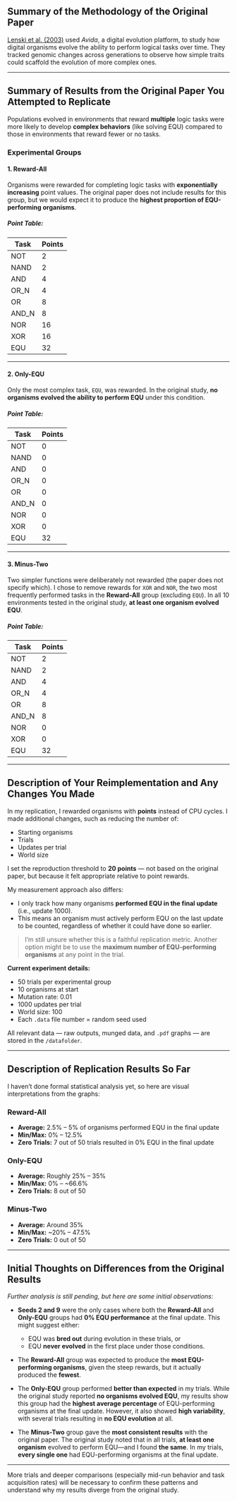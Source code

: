 ## Summary of the Methodology of the Original Paper

[Lenski et al. (2003)](https://adamilab.msu.edu/wp-content/uploads/Reprints/2003/Lenskietal2003.pdf) used *Avida*, a digital evolution platform, to study how digital organisms evolve the ability to perform logical tasks over time. They tracked genomic changes across generations to observe how simple traits could scaffold the evolution of more complex ones.

---

## Summary of Results from the Original Paper You Attempted to Replicate

Populations evolved in environments that reward **multiple** logic tasks were more likely to develop **complex behaviors** (like solving EQU) compared to those in environments that reward fewer or no tasks.

### Experimental Groups

#### 1. Reward-All
Organisms were rewarded for completing logic tasks with **exponentially increasing** point values. The original paper does not include results for this group, but we would expect it to produce the **highest proportion of EQU-performing organisms**.

##### Point Table:
| Task   | Points |
|--------|--------|
| NOT    | 2      |
| NAND   | 2      |
| AND    | 4      |
| OR_N   | 4      |
| OR     | 8      |
| AND_N  | 8      |
| NOR    | 16     |
| XOR    | 16     |
| EQU    | 32     |

---

#### 2. Only-EQU
Only the most complex task, `EQU`, was rewarded. In the original study, **no organisms evolved the ability to perform EQU** under this condition.

##### Point Table:
| Task   | Points |
|--------|--------|
| NOT    | 0      |
| NAND   | 0      |
| AND    | 0      |
| OR_N   | 0      |
| OR     | 0      |
| AND_N  | 0      |
| NOR    | 0      |
| XOR    | 0      |
| EQU    | 32     |

---

#### 3. Minus-Two
Two simpler functions were deliberately not rewarded (the paper does not specify which). I chose to remove rewards for `XOR` and `NOR`, the two most frequently performed tasks in the **Reward-All** group (excluding `EQU`). In all 10 environments tested in the original study, **at least one organism evolved EQU**.

##### Point Table:
| Task   | Points |
|--------|--------|
| NOT    | 2      |
| NAND   | 2      |
| AND    | 4      |
| OR_N   | 4      |
| OR     | 8      |
| AND_N  | 8      |
| NOR    | 0      |
| XOR    | 0      |
| EQU    | 32     |

---

## Description of Your Reimplementation and Any Changes You Made

In my replication, I rewarded organisms with **points** instead of CPU cycles. I made additional changes, such as reducing the number of:
- Starting organisms  
- Trials  
- Updates per trial  
- World size

I set the reproduction threshold to **20 points** — not based on the original paper, but because it felt appropriate relative to point rewards.

My measurement approach also differs:
- I only track how many organisms **performed EQU in the final update** (i.e., update 1000).
- This means an organism must actively perform EQU on the last update to be counted, regardless of whether it could have done so earlier.

> I’m still unsure whether this is a faithful replication metric. Another option might be to use the **maximum number of EQU-performing organisms** at any point in the trial.

**Current experiment details:**
- 50 trials per experimental group  
- 10 organisms at start  
- Mutation rate: 0.01  
- 1000 updates per trial  
- World size: 100  
- Each `.data` file number = random seed used

All relevant data — raw outputs, munged data, and `.pdf` graphs — are stored in the `/datafolder`.

---

## Description of Replication Results So Far

I haven’t done formal statistical analysis yet, so here are visual interpretations from the graphs:

### Reward-All
- **Average:** 2.5% – 5% of organisms performed EQU in the final update
- **Min/Max:** 0% – 12.5%
- **Zero Trials:** 7 out of 50 trials resulted in 0% EQU in the final update

### Only-EQU
- **Average:** Roughly 25% – 35%
- **Min/Max:** 0% – ~66.6%
- **Zero Trials:** 8 out of 50

### Minus-Two
- **Average:** Around 35%
- **Min/Max:** ~20% – 47.5%
- **Zero Trials:** 0 out of 50

---

## Initial Thoughts on Differences from the Original Results

*Further analysis is still pending, but here are some initial observations:*

- **Seeds 2 and 9** were the only cases where both the **Reward-All** and **Only-EQU** groups had **0% EQU performance** at the final update. This might suggest either:
  - EQU was **bred out** during evolution in these trials, or
  - EQU **never evolved** in the first place under those conditions.

- The **Reward-All** group was expected to produce the **most EQU-performing organisms**, given the steep rewards, but it actually produced the **fewest**.

- The **Only-EQU** group performed **better than expected** in my trials. While the original study reported **no organisms evolved EQU**, my results show this group had the **highest average percentage** of EQU-performing organisms at the final update. However, it also showed **high variability**, with several trials resulting in **no EQU evolution** at all.

- The **Minus-Two** group gave the **most consistent results** with the original paper. The original study noted that in all trials, **at least one organism** evolved to perform EQU—and I found **the same**. In my trials, **every single one** had EQU-performing organisms at the final update.

---

More trials and deeper comparisons (especially mid-run behavior and task acquisition rates) will be necessary to confirm these patterns and understand why my results diverge from the original study.
